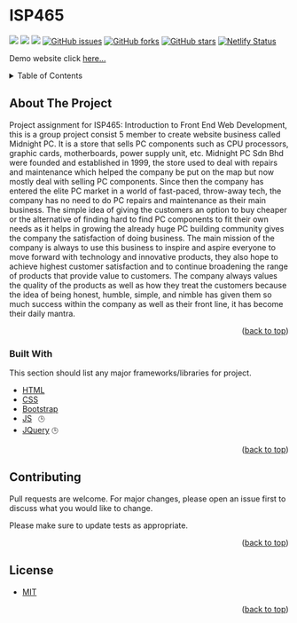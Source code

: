 <div id="top"></div>

# ISP465 
<img src='https://img.shields.io/badge/ISP465-project-blue' /> <img src='https://img.shields.io/badge/-MidnightPc-4F42B5'/> <img src='https://img.shields.io/github/license/mirulnorazmi/ISP465'/> <a href="https://github.com/mirulnorazmi/ISP465/issues"><img alt="GitHub issues" src="https://img.shields.io/github/issues/mirulnorazmi/ISP465"></a> <a href="https://github.com/mirulnorazmi/ISP465/network"><img alt="GitHub forks" src="https://img.shields.io/github/forks/mirulnorazmi/ISP465"></a> <a href="https://github.com/mirulnorazmi/ISP465/stargazers"><img alt="GitHub stars" src="https://img.shields.io/github/stars/mirulnorazmi/ISP465"></a> [![Netlify Status](https://api.netlify.com/api/v1/badges/24045ed1-e4e1-4605-8889-0bb3d2126d4f/deploy-status)](https://midnightpc.netlify.app/) 

Demo website click [here...](https://midnightpc.netlify.app/)

<!-- TABLE OF CONTENTS -->
<details>
  <summary>Table of Contents</summary>
  <ol>
    <li>
      <a href="#about-the-project">About The Project</a>
      <ul>
        <li><a href="#built-with">Built With</a></li>
      </ul>
    </li>
    <!-- <li>
      <a href="#getting-started">Getting Started</a>
      <ul>
        <li><a href="#prerequisites">Prerequisites</a></li>
        <li><a href="#installation">Installation</a></li>
      </ul>
    </li> -->
    <!-- <li><a href="#usage">Usage</a></li>
    <li><a href="#roadmap">Roadmap</a></li> -->
    <li><a href="#contributing">Contributing</a></li>
    <li><a href="#license">License</a></li>
    <!-- <li><a href="#contact">Contact</a></li>
    <li><a href="#acknowledgments">Acknowledgments</a></li> -->
  </ol>
</details>

## About The Project

Project assignment for ISP465: Introduction to Front End Web Development, this is a group project consist 5 member to create website business called Midnight PC. It is a store that sells PC components such as CPU processors, graphic cards, motherboards, power supply unit, etc. Midnight PC Sdn Bhd were founded and established in 1999, the store used to deal with repairs and maintenance which helped the company be put on the map but now mostly deal with selling PC components. Since then the company has entered the elite PC market in a world of fast-paced, throw-away tech, the company has no need to do PC repairs and maintenance as their main business. The simple idea of giving the customers an option to buy cheaper or the alternative of finding hard to find PC components to fit their own needs as it helps in growing the already huge PC building community gives the company the satisfaction of doing business. The main mission of the company is always to use this business to inspire and aspire everyone to move forward with technology and innovative products, they also hope to achieve highest customer satisfaction and to continue broadening the range of products that provide value to customers. The company always values the quality of the products as well as how they treat the customers because the idea of being honest, humble, simple, and nimble has given them so much success within the company as well as their front line, it has become their daily mantra.

<p align="right">(<a href="#top">back to top</a>)

### Built With

This section should list any major frameworks/libraries for project.

* [HTML](https://www.w3schools.com/html/)
* [CSS](https://www.w3schools.com/css/)
* [Bootstrap](https://getbootstrap.com/)
* [JS](https://www.w3schools.com/js/) `
🕒`
* [JQuery](https://www.w3schools.com/jquery/) `🕒`

<p align="right">(<a href="#top">back to top</a>)</p>

## Contributing

Pull requests are welcome. For major changes, please open an issue first to discuss what you would like to change.

Please make sure to update tests as appropriate.

<p align="right">(<a href="#top">back to top</a>)</p>

## License

* [MIT](https://github.com/mirulnorazmi/ISP465/blob/main/README.md)

<p align="right">(<a href="#top">back to top</a>)</p>

